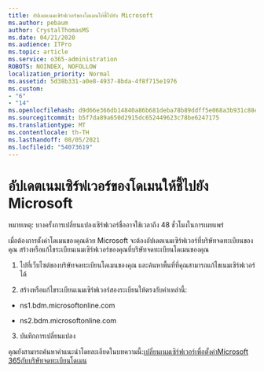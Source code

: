 ```yaml
---
title: อัปเดตเนมเซิร์ฟเวอร์ของโดเมนให้ชี้ไปยัง Microsoft
ms.author: pebaum
author: CrystalThomasMS
ms.date: 04/21/2020
ms.audience: ITPro
ms.topic: article
ms.service: o365-administration
ROBOTS: NOINDEX, NOFOLLOW
localization_priority: Normal
ms.assetid: 5d38b331-a0e8-4937-8bda-4f8f715e1976
ms.custom:
- "6"
- "14"
ms.openlocfilehash: d9d66e366db14840a86b681deba78b89ddff5e068a3b931c88e493d2ec791b10
ms.sourcegitcommit: b5f7da89a650d2915dc652449623c78be6247175
ms.translationtype: MT
ms.contentlocale: th-TH
ms.lasthandoff: 08/05/2021
ms.locfileid: "54073619"
---
```

# <a name="update-your-domain-nameservers-to-point-to-microsoft"></a>อัปเดตเนมเซิร์ฟเวอร์ของโดเมนให้ชี้ไปยัง Microsoft

หมายเหตุ: บางครั้งการเปลี่ยนแปลงเซิร์ฟเวอร์ชื่ออาจใช้เวลาถึง 48 ชั่วโมงในการเผยแพร่
  
เมื่อต้องการตั้งค่าโดเมนของคุณด้วย Microsoft จะต้องอัปเดตเนมเซิร์ฟเวอร์ที่บริษัทจดทะเบียนของคุณ สร้างหรือแก้ไขระเบียนเนมเซิร์ฟเวอร์ของคุณที่บริษัทจดทะเบียนโดเมนของคุณ
  
1. ไปที่เว็บไซต์ของบริษัทจดทะเบียนโดเมนของคุณ และค้นหาพื้นที่ที่คุณสามารถแก้ไขเนมเซิร์ฟเวอร์ได้

2. สร้างหรือแก้ไขระเบียนเนมเซิร์ฟเวอร์สองระเบียนให้ตรงกับค่าเหล่านี้:

  - ns1.bdm.microsoftonline.com

  - ns2.bdm.microsoftonline.com

3. บันทึกการเปลี่ยนแปลง

คุณยังสามารถค้นหาคําแนะนําโดยละเอียดในบทความนี้:[เปลี่ยนเนมเซิร์ฟเวอร์เพื่อตั้งค่าMicrosoft 365กับบริษัทจดทะเบียนโดเมน](https://docs.microsoft.com/microsoft-365/admin/get-help-with-domains/change-nameservers-at-any-domain-registrar)
  